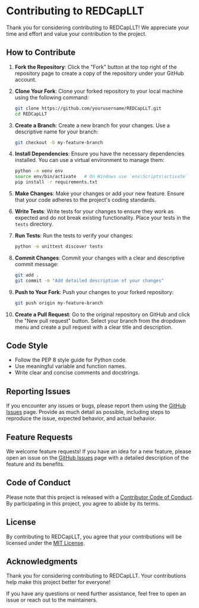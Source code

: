 # Contributing to REDCapLLT

Thank you for considering contributing to REDCapLLT! We appreciate your time and effort and value your contribution to the project.

## How to Contribute

1. **Fork the Repository**: Click the "Fork" button at the top right of the repository page to create a copy of the repository under your GitHub account.

2. **Clone Your Fork**: Clone your forked repository to your local machine using the following command:
    ```sh
    git clone https://github.com/yourusername/REDCapLLT.git
    cd REDCapLLT
    ```

3. **Create a Branch**: Create a new branch for your changes. Use a descriptive name for your branch:
    ```sh
    git checkout -b my-feature-branch
    ```

4. **Install Dependencies**: Ensure you have the necessary dependencies installed. You can use a virtual environment to manage them:
    ```sh
    python -m venv env
    source env/bin/activate   # On Windows use `env\Scripts\activate`
    pip install -r requirements.txt
    ```

5. **Make Changes**: Make your changes or add your new feature. Ensure that your code adheres to the project's coding standards.

6. **Write Tests**: Write tests for your changes to ensure they work as expected and do not break existing functionality. Place your tests in the `tests` directory.

7. **Run Tests**: Run the tests to verify your changes:
    ```sh
    python -m unittest discover tests
    ```

8. **Commit Changes**: Commit your changes with a clear and descriptive commit message:
    ```sh
    git add .
    git commit -m "Add detailed description of your changes"
    ```

9. **Push to Your Fork**: Push your changes to your forked repository:
    ```sh
    git push origin my-feature-branch
    ```

10. **Create a Pull Request**: Go to the original repository on GitHub and click the "New pull request" button. Select your branch from the dropdown menu and create a pull request with a clear title and description.

## Code Style

- Follow the PEP 8 style guide for Python code.
- Use meaningful variable and function names.
- Write clear and concise comments and docstrings.

## Reporting Issues

If you encounter any issues or bugs, please report them using the [GitHub Issues](https://github.com/yourusername/REDCapLLT/issues) page. Provide as much detail as possible, including steps to reproduce the issue, expected behavior, and actual behavior.

## Feature Requests

We welcome feature requests! If you have an idea for a new feature, please open an issue on the [GitHub Issues](https://github.com/yourusername/REDCapLLT/issues) page with a detailed description of the feature and its benefits.

## Code of Conduct

Please note that this project is released with a [Contributor Code of Conduct](CODE_OF_CONDUCT.md). By participating in this project, you agree to abide by its terms.

## License

By contributing to REDCapLLT, you agree that your contributions will be licensed under the [MIT License](LICENSE).

## Acknowledgments

Thank you for considering contributing to REDCapLLT. Your contributions help make this project better for everyone!

If you have any questions or need further assistance, feel free to open an issue or reach out to the maintainers.
